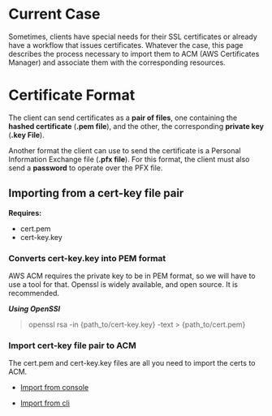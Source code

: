 # Current Case

Sometimes, clients have special needs for their SSL certificates or already 
have a workflow that issues certificates. Whatever the case, this page describes
the process necessary to import them to ACM (AWS Certificates Manager) and
associate them with the corresponding resources.

# Certificate Format

The client can send certificates as a **pair of files**, one containing the **hashed certificate** (**.pem file**), and the other, the corresponding **private key** (**.key File**).

Another format the client can use to send the certificate is a Personal Information Exchange file (**.pfx file**). For this format, the client must also send a **password** to operate over the PFX file.

## **Importing from a cert-key file pair** 

**Requires:**

- cert.pem
- cert-key.key

### **Converts cert-key.key into PEM format**

AWS ACM requires the private key to be in PEM format, so we will have to use a tool for that. Openssl is widely available, and open source. It is recommended.

***Using OpenSSl***

> openssl rsa -in {path_to/cert-key.key} -text > {path_to/cert.pem}

### **Import cert-key file pair to ACM**

The cert.pem and cert-key.key files are all you need to import the certs to ACM.

- [Import from console](https://docs.aws.amazon.com/acm/latest/userguide/import-certificate-api-cli.html#import-certificate-api:~:text=Import%20(AWS%20CLI)-,Import%20(console),-The%20following%20example)

- [Import from cli](https://docs.aws.amazon.com/acm/latest/userguide/import-certificate-api-cli.html#import-certificate-api:~:text=choose%20Import.-,Import%20(AWS%20CLI),-The%20following%20example)